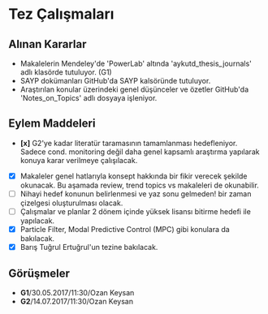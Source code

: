 # Tez Çalışmaları

## Alınan Kararlar

- Makalelerin Mendeley'de 'PowerLab' altında 'aykutd_thesis_journals' adlı klasörde tutuluyor. (G1)
- SAYP dokümanları GitHub'da SAYP kalsöründe tutuluyor.
- Araştırılan konular üzerindeki genel düşünceler ve özetler GitHub'da 'Notes_on_Topics' adlı dosyaya işleniyor.

## Eylem Maddeleri

- **[x]** G2'ye kadar literatür taramasının tamamlanması hedefleniyor. Sadece cond. monitoring değil daha genel kapsamlı araştırma yapılarak konuya karar verilmeye çalışılacak.
- [x] Makaleler genel hatlarıyla konsept hakkında bir fikir verecek şekilde okunacak. Bu aşamada review, trend topics vs makaleleri de okunabilir.
- [ ] Nihayi hedef konunun belirlenmesi ve yaz sonu gelmeden! bir zaman çizelgesi oluşturulması olacak.
- [ ] Çalışmalar ve planlar 2 dönem içinde yüksek lisansı bitirme hedefi ile yapılacak.
- [x] Particle Filter, Modal Predictive Control (MPC) gibi konulara da bakılacak.
- [x] Barış Tuğrul Ertuğrul'un tezine bakılacak.

## Görüşmeler

- **G1**/30.05.2017/11:30/Ozan Keysan
- **G2**/14.07.2017/11:30/Ozan Keysan
